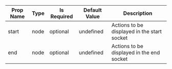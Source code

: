 <table><thead><tr><th>Prop Name</th><th>Type</th><th>Is Required</th><th>Default Value</th><th>Description</th></tr></thead><tbody><tr><td>start</td><td>node</td><td>optional</td><td>undefined</td><td>Actions to be displayed in the start socket</td></tr><tr><td>end</td><td>node</td><td>optional</td><td>undefined</td><td>Actions to be displayed in the end socket</td></tr></tbody><table>